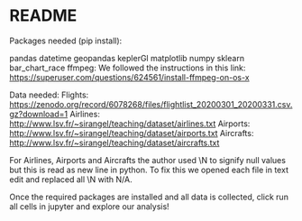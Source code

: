 # README

Packages needed (pip install):

pandas
datetime
geopandas
keplerGl
matplotlib
numpy
sklearn
bar_chart_race
ffmpeg: We followed the instructions in this link: https://superuser.com/questions/624561/install-ffmpeg-on-os-x

Data needed:
Flights: https://zenodo.org/record/6078268/files/flightlist_20200301_20200331.csv.gz?download=1
Airlines: http://www.lsv.fr/~sirangel/teaching/dataset/airlines.txt
Airports: http://www.lsv.fr/~sirangel/teaching/dataset/airports.txt
Aircrafts: http://www.lsv.fr/~sirangel/teaching/dataset/aircrafts.txt

For Airlines, Airports and Aircrafts the author used \N to signify null values but this is read as new line in python. To fix this we opened each file in text edit and replaced all \N with N/A.

Once the required packages are installed and all data is collected, click run all cells in jupyter and explore our analysis!
